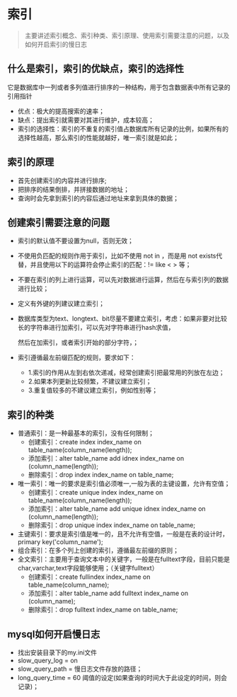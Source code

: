 # 索引

> 主要讲述索引概念、索引种类、索引原理、使用索引需要注意的问题，以及如何开启索引的慢日志

## 什么是索引，索引的优缺点，索引的选择性
它是数据库中一列或者多列值进行排序的一种结构，用于包含数据表中所有记录的引用指针
- 优点：极大的提高搜索的速率；
- 缺点：提出索引就需要对其进行维护，成本较高；
- 索引的选择性：索引的不重复的索引值占数据库所有记录的比例，如果所有的选择性越高，那么索引的性能就越好，唯一索引就是如此；

## 索引的原理
- 首先创建索引的内容并进行排序;
- 把排序的结果倒排，并拼接数据的地址；
- 查询时会先拿到索引的内容后通过地址来拿到具体的数据；

## 创建索引需要注意的问题
- 索引的默认值不要设置为null，否则无效；

- 不使用负匹配的规则作用于索引，比如不使用 not in ，而是用 not exists代替，并且使用以下的运算符会停止索引的匹配：!=   like  < > 等；

- 不要在索引的列上进行运算，可以先对数据进行运算，然后在与索引列的数据进行比较；

- 定义有外键的列建议建立索引；

- 数据库类型为text、longtext、bit尽量不要建立索引，考虑：如果非要对比较长的字符串进行加索引，可以先对字符串进行hash求值，

  然后在加索引，或者索引开始的部分字符，；

- 索引遵循最左前缀匹配的规则，要求如下：
  * 1.索引的作用从左到右依次递减，经常创建索引把最常用的列放在左边；
  * 2.如果本列更新比较频繁，不建议建立索引；
  * 3.重复值较多的不建议建立索引，例如性别等；

## 索引的种类
- 普通索引：是一种最基本的索引，没有任何限制；
  * 创建索引：create index index_name on table_name(column_name(length));
  * 添加索引：alter table_name add idnex index_name on (column_name(length));
  * 删除索引：drop index index_name on table_name;
- 唯一索引：唯一的要求是索引值必须唯一,一般为表的主键设置，允许有空值；
  * 创建索引：create unique index index_name on table_name(column_name(length));
  * 添加索引：alter table_name add unique idnex index_name on (column_name(length));
  * 删除索引：drop unique index index_name on table_name;
- 主键索引：要求是索引值是唯一的，且不允许有空值，一般是在表的设计时，primary key('column_name');
- 组合索引：在多个列上创建的索引，遵循最左前缀的原则；
- 全文索引：主要用于查询文本中的关键字，一般是在fulltext字段，目前只能是char,varchar,text字段能够使用；（关键字fulltext）
  * 创建索引：create  fullindex index_name on table_name(column_name);
  * 添加索引：alter table_name add fulltext index_name on (column_name);
  * 删除索引：drop fulltext index_name on table_name;

## mysql如何开启慢日志
- 找出安装目录下的my.ini文件
- slow_query_log = on     
- slow_query_path = 慢日志文件存放的路径；
- long_query_time = 60  阈值的设定(如果查询的时间大于此设定的时间，则会记录)；